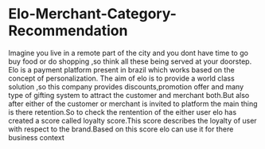 # Elo-Merchant-Category-Recommendation

Imagine you live in a remote part of the city and you dont have time to go buy food or do shopping ,so think all these being served at your doorstep. Elo is a payment platform present in brazil which works based on the concept of personalization. The aim of elo is to provide a world class solution ,so this company provides discounts,promotion offer and many type of gifting system to attract the customer and merchant both.But also after either of the customer or merchant is invited to platform the main thing is there retention.So to check the rentention of the either user elo has created a score called loyalty score.This score describes the loyalty of user with respect to the brand.Based on this score elo can use it for there business context
